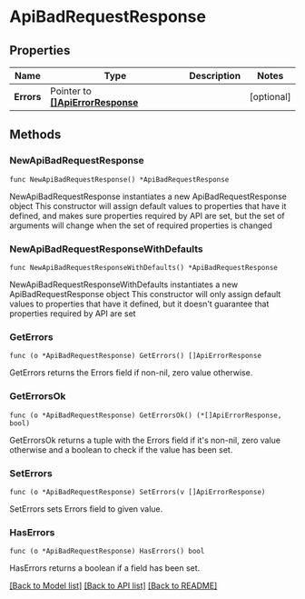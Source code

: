 # ApiBadRequestResponse

## Properties

Name | Type | Description | Notes
------------ | ------------- | ------------- | -------------
**Errors** | Pointer to [**[]ApiErrorResponse**](ApiErrorResponse.md) |  | [optional] 

## Methods

### NewApiBadRequestResponse

`func NewApiBadRequestResponse() *ApiBadRequestResponse`

NewApiBadRequestResponse instantiates a new ApiBadRequestResponse object
This constructor will assign default values to properties that have it defined,
and makes sure properties required by API are set, but the set of arguments
will change when the set of required properties is changed

### NewApiBadRequestResponseWithDefaults

`func NewApiBadRequestResponseWithDefaults() *ApiBadRequestResponse`

NewApiBadRequestResponseWithDefaults instantiates a new ApiBadRequestResponse object
This constructor will only assign default values to properties that have it defined,
but it doesn't guarantee that properties required by API are set

### GetErrors

`func (o *ApiBadRequestResponse) GetErrors() []ApiErrorResponse`

GetErrors returns the Errors field if non-nil, zero value otherwise.

### GetErrorsOk

`func (o *ApiBadRequestResponse) GetErrorsOk() (*[]ApiErrorResponse, bool)`

GetErrorsOk returns a tuple with the Errors field if it's non-nil, zero value otherwise
and a boolean to check if the value has been set.

### SetErrors

`func (o *ApiBadRequestResponse) SetErrors(v []ApiErrorResponse)`

SetErrors sets Errors field to given value.

### HasErrors

`func (o *ApiBadRequestResponse) HasErrors() bool`

HasErrors returns a boolean if a field has been set.


[[Back to Model list]](../README.md#documentation-for-models) [[Back to API list]](../README.md#documentation-for-api-endpoints) [[Back to README]](../README.md)


